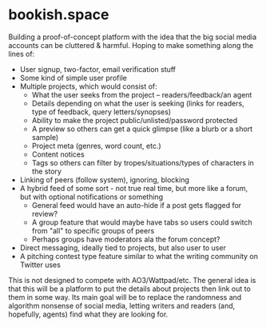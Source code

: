 # bookish.space

Building a proof-of-concept platform with the idea that the big social media accounts can be cluttered & harmful. Hoping to make something along the lines of:

- User signup, two-factor, email verification stuff
- Some kind of simple user profile
- Multiple projects, which would consist of:
  - What the user seeks from the project – readers/feedback/an agent
  - Details depending on what the user is seeking (links for readers, type of feedback, query letters/synopses)
  - Ability to make the project public/unlisted/password protected
  - A preview so others can get a quick glimpse (like a blurb or a short sample)
  - Project meta (genres, word count, etc.)
  - Content notices
  - Tags so others can filter by tropes/situations/types of characters in the story
- Linking of peers (follow system), ignoring, blocking
- A hybrid feed of some sort - not true real time, but more like a forum, but with optional notifications or something
  - General feed would have an auto-hide if a post gets flagged for review?
  - A group feature that would maybe have tabs so users could switch from "all" to specific groups of peers
  - Perhaps groups have moderators ala the forum concept?
- Direct messaging, ideally tied to projects, but also user to user
- A pitching contest type feature similar to what the writing community on Twitter uses

This is not designed to compete with AO3/Wattpad/etc. The general idea is that this will be a platform to put the details about projects then link out to them in some way. Its main goal will be to replace the randomness and algorithm nonsense of social media, letting writers and readers (and, hopefully, agents) find what they are looking for.